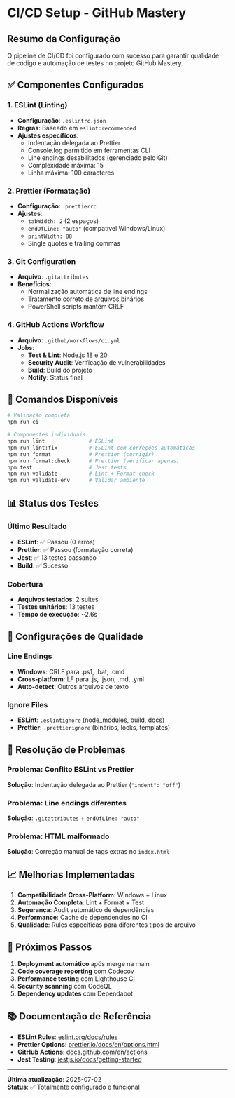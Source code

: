 # CI/CD Setup - GitHub Mastery

## Resumo da Configuração

O pipeline de CI/CD foi configurado com sucesso para garantir qualidade de código e automação de testes no projeto GitHub Mastery.

## ✅ Componentes Configurados

### 1. ESLint (Linting)

- **Configuração**: `.eslintrc.json`
- **Regras**: Baseado em `eslint:recommended`
- **Ajustes específicos**:
  - Indentação delegada ao Prettier
  - Console.log permitido em ferramentas CLI
  - Line endings desabilitados (gerenciado pelo Git)
  - Complexidade máxima: 15
  - Linha máxima: 100 caracteres

### 2. Prettier (Formatação)

- **Configuração**: `.prettierrc`
- **Ajustes**:
  - `tabWidth: 2` (2 espaços)
  - `endOfLine: "auto"` (compatível Windows/Linux)
  - `printWidth: 88`
  - Single quotes e trailing commas

### 3. Git Configuration

- **Arquivo**: `.gitattributes`
- **Benefícios**:
  - Normalização automática de line endings
  - Tratamento correto de arquivos binários
  - PowerShell scripts mantêm CRLF

### 4. GitHub Actions Workflow

- **Arquivo**: `.github/workflows/ci.yml`
- **Jobs**:
  - **Test & Lint**: Node.js 18 e 20
  - **Security Audit**: Verificação de vulnerabilidades
  - **Build**: Build do projeto
  - **Notify**: Status final

## 🚀 Comandos Disponíveis

```bash
# Validação completa
npm run ci

# Componentes individuais
npm run lint              # ESLint
npm run lint:fix          # ESLint com correções automáticas
npm run format            # Prettier (corrigir)
npm run format:check      # Prettier (verificar apenas)
npm test                  # Jest tests
npm run validate          # Lint + Format check
npm run validate-env      # Validar ambiente
```

## 📊 Status dos Testes

### Último Resultado

- **ESLint**: ✅ Passou (0 erros)
- **Prettier**: ✅ Passou (formatação correta)
- **Jest**: ✅ 13 testes passando
- **Build**: ✅ Sucesso

### Cobertura

- **Arquivos testados**: 2 suites
- **Testes unitários**: 13 testes
- **Tempo de execução**: ~2.6s

## 🔧 Configurações de Qualidade

### Line Endings

- **Windows**: CRLF para .ps1, .bat, .cmd
- **Cross-platform**: LF para .js, .json, .md, .yml
- **Auto-detect**: Outros arquivos de texto

### Ignore Files

- **ESLint**: `.eslintignore` (node_modules, build, docs)
- **Prettier**: `.prettierignore` (binários, locks, templates)

## 🚨 Resolução de Problemas

### Problema: Conflito ESLint vs Prettier

**Solução**: Indentação delegada ao Prettier (`"indent": "off"`)

### Problema: Line endings diferentes

**Solução**: `.gitattributes` + `endOfLine: "auto"`

### Problema: HTML malformado

**Solução**: Correção manual de tags extras no `index.html`

## 📈 Melhorias Implementadas

1. **Compatibilidade Cross-Platform**: Windows + Linux
2. **Automação Completa**: Lint + Format + Test
3. **Segurança**: Audit automático de dependências
4. **Performance**: Cache de dependencies no CI
5. **Qualidade**: Rules específicas para diferentes tipos de arquivo

## 🎯 Próximos Passos

1. **Deployment automático** após merge na main
2. **Code coverage reporting** com Codecov
3. **Performance testing** com Lighthouse CI
4. **Security scanning** com CodeQL
5. **Dependency updates** com Dependabot

## 📚 Documentação de Referência

- **ESLint Rules**: [eslint.org/docs/rules](https://eslint.org/docs/rules/)
- **Prettier Options**: [prettier.io/docs/en/options.html](https://prettier.io/docs/en/options.html)
- **GitHub Actions**: [docs.github.com/en/actions](https://docs.github.com/en/actions)
- **Jest Testing**: [jestjs.io/docs/getting-started](https://jestjs.io/docs/getting-started)

---

**Última atualização**: 2025-07-02  
**Status**: ✅ Totalmente configurado e funcional
